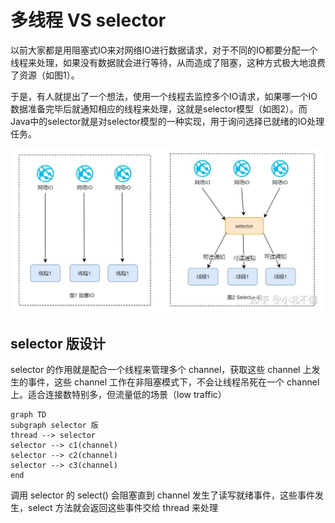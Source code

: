 # 多线程 VS selector

以前大家都是用阻塞式IO来对网络IO进行数据请求，对于不同的IO都要分配一个线程来处理，如果没有数据就会进行等待，从而造成了阻塞，这种方式极大地浪费了资源（如图1）。

于是，有人就提出了一个想法，使用一个线程去监控多个IO请求，如果哪一个IO数据准备完毕后就通知相应的线程来处理，这就是selector模型（如图2）。而Java中的selector就是对selector模型的一种实现，用于询问选择已就绪的IO处理任务。

![47f5787f7778166b3c698e7c7741342a_v2-635354964e6b27e847ea8fb730d667a6_r](./assets/47f5787f7778166b3c698e7c7741342a_v2-635354964e6b27e847ea8fb730d667a6_r.jpg)

 

## selector 版设计

selector 的作用就是配合一个线程来管理多个 channel，获取这些 channel 上发生的事件，这些 channel 工作在非阻塞模式下，不会让线程吊死在一个 channel 上。适合连接数特别多，但流量低的场景（low traffic）

```mermaid
graph TD
subgraph selector 版
thread --> selector
selector --> c1(channel)
selector --> c2(channel)
selector --> c3(channel)
end
```

调用 selector 的 select() 会阻塞直到 channel 发生了读写就绪事件，这些事件发生，select 方法就会返回这些事件交给 thread 来处理

